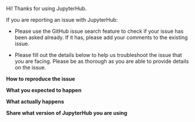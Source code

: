 Hi! Thanks for using JupyterHub.

If you are reporting an issue with JupyterHub:

- Please use the GitHub issue search feature to check if your issue has been
  asked already. If it has, please add your comments to the existing issue.

- Please fill out the details below to help us troubleshoot the issue that
  you are facing. Please be as thorough as you are able to provide details on
  the issue.

**How to reproduce the issue**

**What you expected to happen**

**What actually happens**

**Share what version of JupyterHub you are using**
